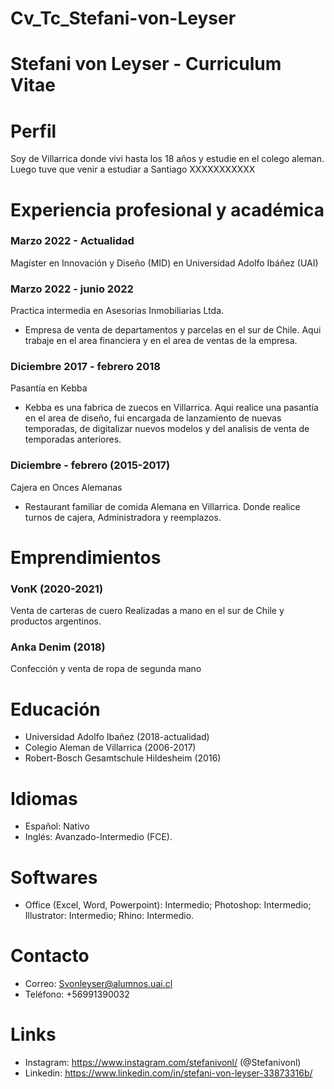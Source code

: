 # Cv_Tc_Stefani-von-Leyser
# Stefani von Leyser - Curriculum Vitae
# Perfil
Soy de Villarrica donde vivi hasta los 18 años y estudie en el colego aleman. Luego tuve que venir a estudiar a Santiago XXXXXXXXXXX
# Experiencia profesional y académica
### Marzo 2022 - Actualidad
Magíster en Innovación y Diseño (MID) en Universidad Adolfo Ibáñez (UAI)
### Marzo 2022 - junio 2022
Practica intermedia en Asesorias Inmobiliarias Ltda.
* Empresa de venta de departamentos y parcelas en el sur de Chile. Aqui trabaje en el area financiera y en el area de ventas de la empresa.
### Diciembre 2017 - febrero 2018
Pasantía en Kebba
* Kebba es una fabrica de zuecos en Villarrica. Aqui realice una pasantía en el area de diseño, fui encargada de lanzamiento de nuevas temporadas, de digitalizar nuevos modelos y del analisis de venta de temporadas anteriores.
### Diciembre - febrero (2015-2017)
Cajera en Onces Alemanas
* Restaurant familiar de comida Alemana en Villarrica. Donde realice turnos de cajera, Administradora y reemplazos.
# Emprendimientos
### VonK (2020-2021)
Venta de carteras de cuero Realizadas a mano en el sur de Chile y productos argentinos.
### Anka Denim (2018)
Confección y venta de ropa de segunda mano

# Educación
* Universidad Adolfo Ibañez (2018-actualidad)
* Colegio Aleman de Villarrica (2006-2017)
* Robert-Bosch Gesamtschule Hildesheim (2016)
# Idiomas
* Español: Nativo
* Inglés: Avanzado-Intermedio (FCE).
# Softwares
* Office (Excel, Word, Powerpoint): Intermedio; Photoshop: Intermedio; Illustrator: Intermedio; Rhino: Intermedio.
# Contacto
* Correo: Svonleyser@alumnos.uai.cl
* Teléfono: +56991390032
# Links
* Instagram: https://www.instagram.com/stefanivonl/ (@Stefanivonl)
* Linkedin: https://www.linkedin.com/in/stefani-von-leyser-33873316b/
